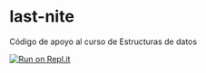 # last-nite
Código de apoyo al curso de Estructuras de datos

[![Run on Repl.it](https://repl.it/badge/github/ejuarezp/last-nite)](https://repl.it/github/ejuarezp/last-nite)